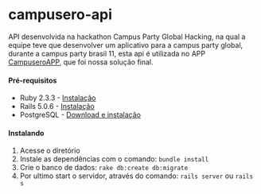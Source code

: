 # campusero-api

API desenvolvida na hackathon Campus Party Global Hacking, na qual a equipe teve que desenvolver um aplicativo para a campus party global, durante a campus party brasil 11, esta api é utilizada no APP [CampuseroAPP](https://github.com/diegotsi/CampuseroApp), que foi nossa solução final.

#### Pré-requisitos
- Ruby 2.3.3 - [Instalação](https://gorails.com/setup/ubuntu/14.04#ruby)
- Rails 5.0.6 - [Instalação](https://gorails.com/setup/ubuntu/14.04#rails)
- PostgreSQL - [Download e instalação](https://www.postgresql.org)

#### Instalando
1. Acesse o diretório
2. Instale as dependências com o comando: ```bundle install ```
3. Crie o banco de dados: ``` rake db:create db:migrate ```
4. Por ultimo start o servidor, através do comando: ``` rails server ``` ou ``` rails s ```

